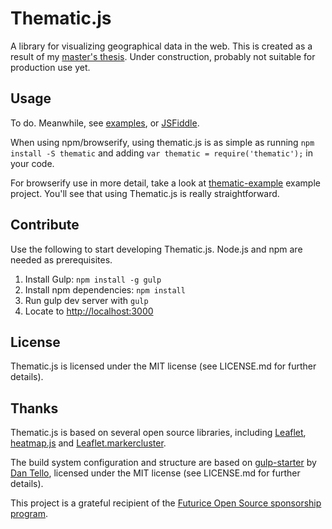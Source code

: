 # Thematic.js

A library for visualizing geographical data in the web. This is created as a result of my [master's thesis](https://github.com/pyryk/thesis). Under construction, probably not suitable for production use yet.

## Usage

To do. Meanwhile, see [examples](tree/master/src/htdocs/examples), or [JSFiddle](http://jsfiddle.net/pyryk/bf48aq6o/).

When using npm/browserify, using thematic.js is as simple as running `npm install -S thematic` and adding `var thematic = require('thematic');` in your code.

For browserify use in more detail, take a look at [thematic-example](https://github.com/pyryk/thematic-example) example project. You'll see that using Thematic.js is really straightforward.

## Contribute

Use the following to start developing Thematic.js. Node.js and npm are needed as prerequisites.

1. Install Gulp: `npm install -g gulp`
2. Install npm dependencies: `npm install`
3. Run gulp dev server with `gulp`
4. Locate to [http://localhost:3000](http://localhost:3000)

## License

Thematic.js is licensed under the MIT license (see LICENSE.md for further details).

## Thanks

Thematic.js is based on several open source libraries, including [Leaflet](http://leafletjs.com), [heatmap.js](http://www.patrick-wied.at/static/heatmapjs/) and [Leaflet.markercluster](https://github.com/Leaflet/Leaflet.markercluster).

The build system configuration and structure are based on [gulp-starter](https://github.com/greypants/gulp-starter) by [Dan Tello](https://github.com/greypants), licensed under the MIT license (see LICENSE.md for further details).

This project is a grateful recipient of the [Futurice Open Source sponsorship program](http://futurice.com/blog/sponsoring-free-time-open-source-activities).